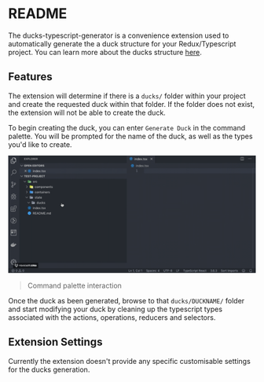 # README

The ducks-typescript-generator is a convenience extension used to automatically generate the a duck structure for your Redux/Typescript project. You can learn more about the ducks structure [here](https://github.com/erikras/ducks-modular-redux).

## Features

The extension will determine if there is a `ducks/` folder within your project and create the requested duck within that folder. If the folder does not exist, the extension will not be able to create the duck.

To begin creating the duck, you can enter `Generate Duck` in the command palette. You will be prompted for the name of the duck, as well as the types you'd like to create.


![Command](images/overview.gif)

> Command palette interaction

Once the duck as been generated, browse to that `ducks/DUCKNAME/` folder and start modifying your duck by cleaning up the typescript types associated with the actions, operations, reducers and selectors.

## Extension Settings

Currently the extension doesn't provide any specific customisable settings for the ducks generation.
